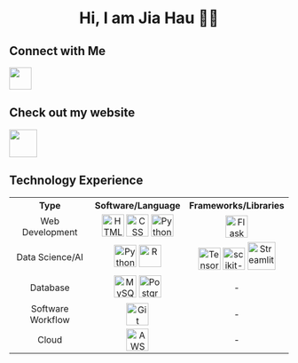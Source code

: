 <h1 align="center">
  Hi, I am Jia Hau 👋🏼
</h1>

<h2>Connect with Me</h2>
<p>
  <a href="https://www.linkedin.com/in/limjiahau/">
    <img height="40" src="https://skillicons.dev/icons?i=linkedin" />
  </a>
</p>

<h2>Check out my website</h2>
<p>
  <a href="https://limjiahau.streamlit.app/">
    <img height="50" src="https://global-uploads.webflow.com/62014002185c7b256316ef63/6255a1110a24e5de8cfa2536_kn7ucNPv_400x400.png" />
  </a>
</p>

<h2>Technology Experience</h2>
<table align="center">
  <tr align="center">
    <th>Type</th>
    <th>Software/Language</th>
    <th>Frameworks/Libraries</th>
  </tr>
  
  <tr align="center">
    <td>Web Development</td>
    <td>
      <img height="40" src="https://user-images.githubusercontent.com/25181517/192158954-f88b5814-d510-4564-b285-dff7d6400dad.png" alt="HTML" title="HTML">
      <img height="40" src="https://user-images.githubusercontent.com/25181517/183898674-75a4a1b1-f960-4ea9-abcb-637170a00a75.png" alt="CSS" title="CSS">
      <img height="40" src="https://user-images.githubusercontent.com/25181517/183423507-c056a6f9-1ba8-4312-a350-19bcbc5a8697.png" alt="Python" title="Python">   
    </td>
    <td>
      <img height="40" src="https://user-images.githubusercontent.com/65124287/229538344-f0c484f8-ed91-42e5-b503-2ebba6716dd8.png" alt="Flask" title="Flask">
  </td>
  </tr>
  
  <tr align="center">
    <td>Data Science/AI</td>
    <td>
      <img height="40" src="https://user-images.githubusercontent.com/25181517/183423507-c056a6f9-1ba8-4312-a350-19bcbc5a8697.png" alt="Python" title="Python">
      <img height="40" src="https://user-images.githubusercontent.com/65124287/230389878-3e2ae6b9-6527-4daf-833e-eb260d71beea.png" alt="R" title="R">
    </td>
    <td>
      <img height="40" src="https://avatars.githubusercontent.com/u/15658638?s=200&v=4" alt="TensorFlow" title="TensorFlow">
      <img height="40" src="https://avatars.githubusercontent.com/u/365630?s=200&v=4" alt="scikit-learn" title="scikit-learn">
      <img height="50" src="https://user-images.githubusercontent.com/65124287/230393286-71712a09-9400-4447-bec8-436cd5acba48.png" alt="Streamlit" title="Streamlit">
    </td>
  </tr>

  <tr align="center">
    <td>Database</td>
    <td>
      <img height="40" src="https://user-images.githubusercontent.com/25181517/183896128-ec99105a-ec1a-4d85-b08b-1aa1620b2046.png" alt="MySQL" title="MySQL">
      <img height="40" src="https://user-images.githubusercontent.com/65124287/229537629-ef3fde6b-86f8-4912-b5a7-a135d37f810f.png" alt="PostgreSQL" title="PostgreSQL">
    </td>
    <td>
      -
    </td>
  </tr>

  <tr align="center">
    <td>Software Workflow</td>
    <td>
      <img height="40" src="https://user-images.githubusercontent.com/25181517/192108372-f71d70ac-7ae6-4c0d-8395-51d8870c2ef0.png" alt="Git" title="Git">
    </td>
    <td>
      -
    </td>
  </tr>
  
  <tr align="center">
    <td>Cloud</td>
    <td>
      <img height="40" src="https://user-images.githubusercontent.com/65124287/230390331-d0fe7928-4c5e-4036-bb06-0433a5723fd5.png" alt="AWS" title="AWS">
    </td>
    <td>
      -
    </td>
  </tr>
    
  
</table>

<p align="center">

</p>
